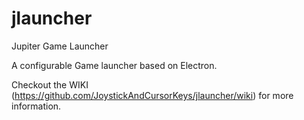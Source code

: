 # jlauncher
Jupiter Game Launcher

A configurable Game launcher based on Electron.

Checkout the WIKI (https://github.com/JoystickAndCursorKeys/jlauncher/wiki) for more information.
